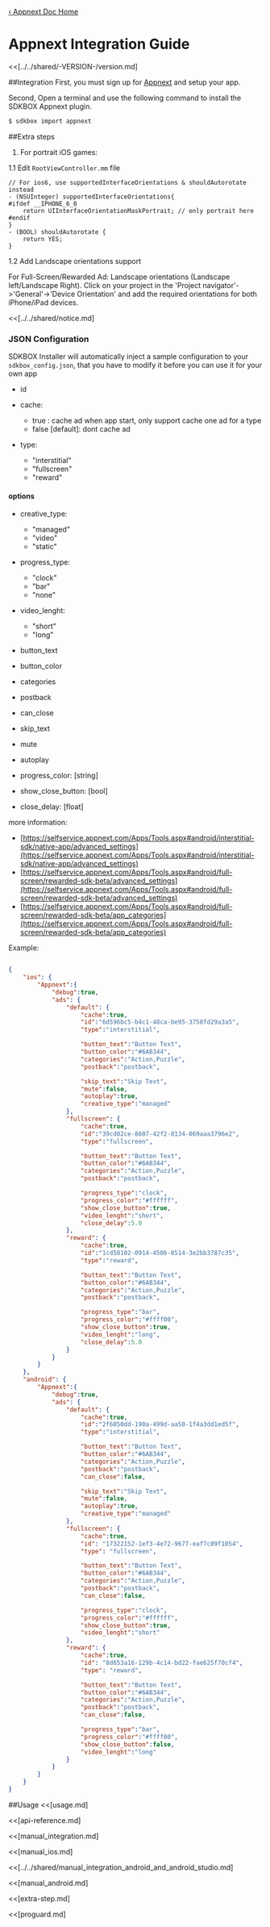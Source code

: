 [&#8249; Appnext Doc Home](./)

<h1>Appnext Integration Guide</h1>
<<[../../shared/-VERSION-/version.md]

##Integration
First, you must sign up for [Appnext](https://www.appnext.com/) and setup your app.

Second, Open a terminal and use the following command to install the SDKBOX Appnext plugin.
```bash
$ sdkbox import appnext
```

##Extra steps
1. For portrait iOS games:

1.1 Edit `RootViewController.mm` file

```
// For ios6, use supportedInterfaceOrientations & shouldAutorotate instead
- (NSUInteger) supportedInterfaceOrientations{
#ifdef __IPHONE_6_0
    return UIInterfaceOrientationMaskPortrait; // only portrait here
#endif
}
- (BOOL) shouldAutorotate {
    return YES;
}
```

1.2 Add Landscape orientations support

For Full-Screen/Rewarded Ad: Landscape orientations (Landscape left/Landscape Right).
Click on your project in the 'Project navigator'->'General'->'Device Orientation' and add the
required orientations for both iPhone/iPad devices.

<<[../../shared/notice.md]

<!--## Configuration
<<[../../shared/sdkbox_cloud.md]
<<[../../shared/remote_application_config.md]-->

### JSON Configuration
SDKBOX Installer will automatically inject a sample configuration to your `sdkbox_config.json`, that you have to modify it before you can use it for your own app

- id

- cache:

    - true  : cache ad when app start, only support cache one ad for a type
    - false [default]: dont cache ad

- type:

    - "interstitial"
    - "fullscreen"
    - "reward"

#### options

- creative_type:

    - "managed"
    - "video"
    - "static"

- progress_type:

    - "clock"
    - "bar"
    - "none"

- video_lenght:

    - "short"
    - "long"

- button_text
- button_color
- categories
- postback
- can_close

- skip_text
- mute
- autoplay

- progress_color: [string]
- show_close_button: [bool]
- close_delay: [float]

more information:

- [https://selfservice.appnext.com/Apps/Tools.aspx#android/interstitial-sdk/native-app/advanced_settings](https://selfservice.appnext.com/Apps/Tools.aspx#android/interstitial-sdk/native-app/advanced_settings)
- [https://selfservice.appnext.com/Apps/Tools.aspx#android/full-screen/rewarded-sdk-beta/advanced_settings](https://selfservice.appnext.com/Apps/Tools.aspx#android/full-screen/rewarded-sdk-beta/advanced_settings)
- [https://selfservice.appnext.com/Apps/Tools.aspx#android/full-screen/rewarded-sdk-beta/app_categories](https://selfservice.appnext.com/Apps/Tools.aspx#android/full-screen/rewarded-sdk-beta/app_categories)

Example:
```json

{
    "ios": {
        "Appnext":{
            "debug":true,
            "ads": {
                "default": {
                    "cache":true,
                    "id":"6d596bc5-b4c1-48ca-be95-3758fd29a3a5",
                    "type":"interstitial",

                    "button_text":"Button Text",
                    "button_color":"#6AB344",
                    "categories":"Action,Puzzle",
                    "postback":"postback",

                    "skip_text":"Skip Text",
                    "mute":false,
                    "autoplay":true,
                    "creative_type":"managed"
                },
                "fullscreen": {
                    "cache":true,
                    "id":"39cd02ce-8607-42f2-8134-069aaa3796e2",
                    "type":"fullscreen",

                    "button_text":"Button Text",
                    "button_color":"#6AB344",
                    "categories":"Action,Puzzle",
                    "postback":"postback",

                    "progress_type":"clock",
                    "progress_color":"#ffffff",
                    "show_close_button":true,
                    "video_lenght":"short",
                    "close_delay":5.0
                },
                "reward": {
                    "cache":true,
                    "id":"1cd50102-0914-4506-8514-3e2bb3787c35",
                    "type":"reward",

                    "button_text":"Button Text",
                    "button_color":"#6AB344",
                    "categories":"Action,Puzzle",
                    "postback":"postback",

                    "progress_type":"bar",
                    "progress_color":"#ffff00",
                    "show_close_button":true,
                    "video_lenght":"long",
                    "close_delay":5.0
                }
            }
        }
    },
    "android": {
        "Appnext":{
            "debug":true,
            "ads": {
                "default": {
                    "cache":true,
                    "id":"2f6850dd-190a-499d-aa50-1f4a3dd1ed5f",
                    "type":"interstitial",

                    "button_text":"Button Text",
                    "button_color":"#6AB344",
                    "categories":"Action,Puzzle",
                    "postback":"postback",
                    "can_close":false,

                    "skip_text":"Skip Text",
                    "mute":false,
                    "autoplay":true,
                    "creative_type":"managed"
                },
                "fullscreen": {
                    "cache":true,
                    "id": "17322152-1ef3-4e72-9677-eaf7c09f1054",
                    "type": "fullscreen",

                    "button_text":"Button Text",
                    "button_color":"#6AB344",
                    "categories":"Action,Puzzle",
                    "postback":"postback",
                    "can_close":false,

                    "progress_type":"clock",
                    "progress_color":"#ffffff",
                    "show_close_button":true,
                    "video_lenght":"short"
                },
                "reward": {
                    "cache":true,
                    "id": "8d653a16-129b-4c14-bd22-fae625f70cf4",
                    "type": "reward",

                    "button_text":"Button Text",
                    "button_color":"#6AB344",
                    "categories":"Action,Puzzle",
                    "postback":"postback",
                    "can_close":false,

                    "progress_type":"bar",
                    "progress_color":"#ffff00",
                    "show_close_button":false,
                    "video_lenght":"long"
                }
            }
        }
    }
}

```

##Usage
<<[usage.md]

<<[api-reference.md]

<<[manual_integration.md]

<<[manual_ios.md]

<<[../../shared/manual_integration_android_and_android_studio.md]

<<[manual_android.md]

<<[extra-step.md]

<<[proguard.md]
